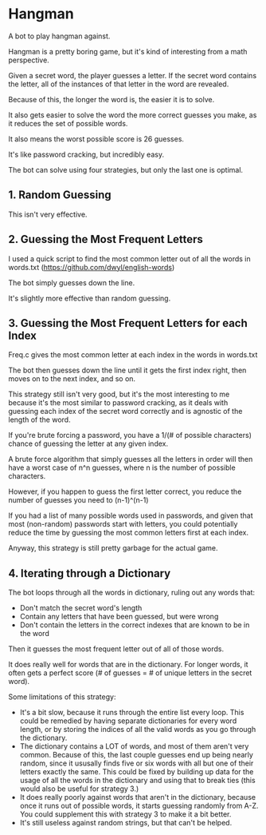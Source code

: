 # Hangman

A bot to play hangman against.

Hangman is a pretty boring game, but it's kind of interesting from a math perspective.

Given a secret word, the player guesses a letter. If the secret word contains the letter, all of the instances of that letter in the word are revealed.

Because of this, the longer the word is, the easier it is to solve.

It also gets easier to solve the word the more correct guesses you make, as it reduces the set of possible words.

It also means the worst possible score is 26 guesses.

It's like password cracking, but incredibly easy.

The bot can solve using four strategies, but only the last one is optimal.

## 1. Random Guessing
This isn't very effective.

## 2. Guessing the Most Frequent Letters
I used a quick script to find the most common letter out of all the words in words.txt (https://github.com/dwyl/english-words)

The bot simply guesses down the line.

It's slightly more effective than random guessing.

## 3. Guessing the Most Frequent Letters for each Index
Freq.c gives the most common letter at each index in the words in words.txt

The bot then guesses down the line until it gets the first index right, then moves on to the next index, and so on.

This strategy still isn't very good, but it's the most interesting to me because it's the most similar to password cracking, as it deals with guessing each index of the secret word correctly and is agnostic of the length of the word.

If you're brute forcing a password, you have a 1/(# of possible characters) chance of guessing the letter at any given index.

A brute force algorithm that simply guesses all the letters in order will then have a worst case of n^n guesses, where n is the number of possible characters.

However, if you happen to guess the first letter correct, you reduce the number of guesses you need to (n-1)^(n-1)

If you had a list of many possible words used in passwords, and given that most (non-random) passwords start with letters, you could potentially reduce the time by guessing the 
most common letters first at each index.

Anyway, this strategy is still pretty garbage for the actual game.

## 4. Iterating through a Dictionary
The bot loops through all the words in dictionary, ruling out any words that:
- Don't match the secret word's length
- Contain any letters that have been guessed, but were wrong
- Don't contain the letters in the correct indexes that are known to be in the word

Then it guesses the most frequent letter out of all of those words.

It does really well for words that are in the dictionary. For longer words, it often gets a perfect score (# of guesses = # of unique letters in the secret word).

Some limitations of this strategy:
- It's a bit slow, because it runs through the entire list every loop. This could be remedied by having separate dictionaries for every word length, or by storing the indices of all the valid words as you go through the dictionary.
- The dictionary contains a LOT of words, and most of them aren't very common. Because of this, the last couple guesses end up being nearly random, since it ususally finds five or six words with all but one of their letters exactly the same. This could be fixed by building up data for the usage of all the words in the dictionary and using that to break ties (this would also be useful for strategy 3.)
- It does really poorly against words that aren't in the dictionary, because once it runs out of possible words, it starts guessing randomly from A-Z. You could supplement this with strategy 3 to make it a bit better.
- It's still useless against random strings, but that can't be helped.
